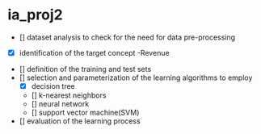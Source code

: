 # ia_proj2

- [] dataset analysis to check for the need for data pre-processing
- [x] identification of the target concept -Revenue
- [] definition of the training and test sets
- [] selection and parameterization of the learning algorithms to employ
    - [x] decision tree
    - [] k-nearest neighbors
    - [] neural network
    - [] support vector machine(SVM)
- [] evaluation of the learning process
